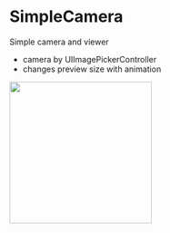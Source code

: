 # SimpleCamera
Simple camera and viewer

- camera by UIImagePickerController
- changes preview size with animation

<img src="https://github.com/khhk10/SimpleCamera/blob/master/images/simplecamera.gif" width="250">
